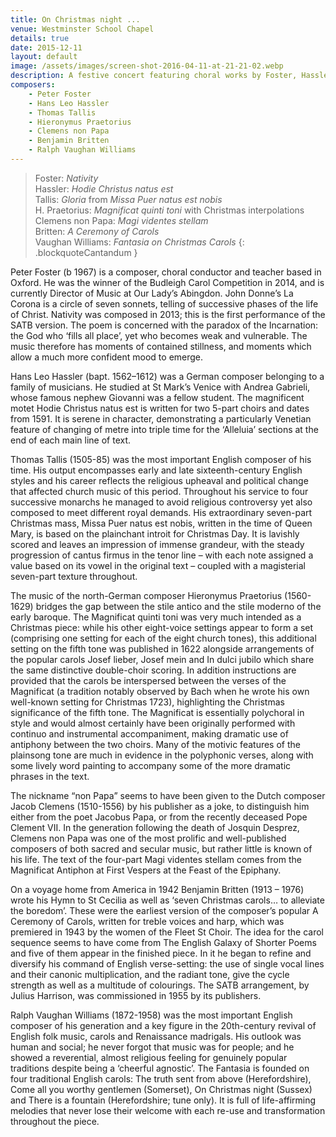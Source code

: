 ```yaml
---
title: On Christmas night ...
venue: Westminster School Chapel
details: true
date: 2015-12-11
layout: default
image: /assets/images/screen-shot-2016-04-11-at-21-21-02.webp
description: A festive concert featuring choral works by Foster, Hassler, Tallis, Praetorius, Clemens non Papa, Britten, and Vaughan Williams.
composers:
    - Peter Foster
    - Hans Leo Hassler
    - Thomas Tallis
    - Hieronymus Praetorius
    - Clemens non Papa
    - Benjamin Britten
    - Ralph Vaughan Williams
---
```


> Foster: *Nativity*  
> Hassler: *Hodie Christus natus est*  
> Tallis: *Gloria* from *Missa Puer natus est nobis*  
> H. Praetorius: *Magnificat quinti toni* with Christmas interpolations  
> Clemens non Papa: *Magi videntes stellam*  
> Britten: *A Ceremony of Carols*  
> Vaughan Williams: *Fantasia on Christmas Carols*
{: .blockquoteCantandum }

Peter Foster (b 1967) is a composer, choral conductor and teacher based in Oxford.  He was the winner of the Budleigh Carol Competition in 2014, and is currently Director of Music at Our Lady’s Abingdon.  John Donne’s La Corona is a circle of seven sonnets, telling of successive phases of the life of Christ.  Nativity was composed in 2013; this is the first performance of the SATB version.  The poem is concerned with the paradox of the Incarnation: the God who ‘fills all place’, yet who becomes weak and vulnerable.  The music therefore has moments of contained stillness, and moments which allow a much more confident mood to emerge.

Hans Leo Hassler (bapt. 1562–1612) was a German composer belonging to a family of musicians. He studied at St Mark’s Venice with Andrea Gabrieli, whose famous nephew Giovanni was a fellow student.  The magnificent motet Hodie Christus natus est is written for two 5-part choirs and dates from 1591. It is serene in character, demonstrating a particularly Venetian feature of changing of metre into triple time for the ‘Alleluia’ sections at the end of each main line of text.

Thomas Tallis (1505-85) was the most important English composer of his time.  His output encompasses early and late sixteenth-century English styles and his career reflects the religious upheaval and political change that affected church music of this period.  Throughout his service to four successive monarchs he managed to avoid religious controversy yet also composed to meet different royal demands.  His extraordinary seven-part Christmas mass, Missa Puer natus est nobis, written in the time of Queen Mary, is based on the plainchant introit for Christmas Day.  It is lavishly scored and leaves an impression of immense grandeur, with the steady progression of cantus firmus in the tenor line – with each note assigned a value based on its vowel in the original text – coupled with a magisterial seven-part texture throughout.

The music of the north-German composer Hieronymus Praetorius (1560-1629) bridges the gap between the stile antico and the stile moderno of the early baroque. The Magnificat quinti toni was very much intended as a Christmas piece: while his other eight-voice settings appear to form a set (comprising one setting for each of the eight church tones), this additional setting on the fifth tone was published in 1622 alongside arrangements of the popular carols Josef lieber, Josef mein and In dulci jubilo which share the same distinctive double-choir scoring. In addition instructions are provided that the carols be interspersed between the verses of the Magnificat (a tradition notably observed by Bach when he wrote his own well-known setting for Christmas 1723), highlighting the Christmas significance of the fifth tone.  The Magnificat is essentially polychoral in style and would almost certainly have been originally performed with continuo and instrumental accompaniment, making dramatic use of antiphony between the two choirs. Many of the motivic features of the plainsong tone are much in evidence in the polyphonic verses, along with some lively word painting to accompany some of the more dramatic phrases in the text.

The nickname “non Papa” seems to have been given to the Dutch composer Jacob Clemens (1510-1556) by his publisher as a joke, to distinguish him either from the poet Jacobus Papa, or from the recently deceased Pope Clement VII. In the generation following the death of Josquin Desprez, Clemens non Papa was one of the most prolific and well-published composers of both sacred and secular music, but rather little is known of his life.  The text of the four-part Magi videntes stellam comes from the Magnificat Antiphon at First Vespers at the Feast of the Epiphany.

On a voyage home from America in 1942 Benjamin Britten (1913 – 1976) wrote his Hymn to St Cecilia as well as ‘seven Christmas carols… to alleviate the boredom’.  These were the earliest version of the composer’s popular A Ceremony of Carols, written for treble voices and harp, which was premiered in 1943 by the women of the Fleet St Choir.  The idea for the carol sequence seems to have come from The English Galaxy of Shorter Poems and five of them appear in the finished piece.  In it he began to refine and diversify his command of English verse-setting: the use of single vocal lines and their canonic multiplication, and the radiant tone, give the cycle strength as well as a multitude of colourings.  The SATB arrangement, by Julius Harrison, was commissioned in 1955 by its publishers.

Ralph Vaughan Williams (1872-1958) was the most important English composer of his generation and a key figure in the 20th-century revival of English folk music, carols and Renaissance madrigals.  His outlook was human and social; he never forgot that music was for people; and he showed a reverential, almost religious feeling for genuinely popular traditions despite being a ‘cheerful agnostic’.  The Fantasia is founded on four traditional English carols: The truth sent from above (Herefordshire), Come all you worthy gentlemen (Somerset), On Christmas night (Sussex) and There is a fountain (Herefordshire; tune only).  It is full of life-affirming melodies that never lose their welcome with each re-use and transformation throughout the piece.